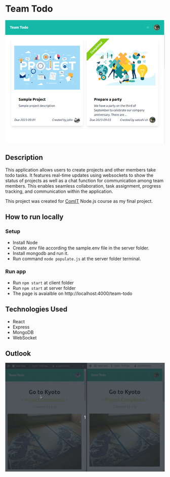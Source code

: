 # Team Todo

<p align="center">
<img src='./resources/team-todo-sc1.png' style='max-width: 600px min-width: 400px;' alt='Team Todo Screenshot'>

## Description

This application allows users to create projects and other members take todo tasks. It features real-time updates using websockets to show the status of projects as well as a chat function for communication among team members. This enables seamless collaboration, task assignment, progress tracking, and communication within the application.

This project was created for [ComIT](https://www.comit.org/) Node.js course as my final project.

## How to run locally

### Setup

- Install Node
- Create .env file according the sample.env file in the server folder.
- Install mongodb and run it.
- Run command `node populate.js` at the server folder terminal.

### Run app

- Run `npm start` at client folder
- Run `npm start` at server folder
- The page is avaialble on http://localhost:4000/team-todo

## Technologies Used

- React
- Express
- MongoDB
- WebSocket

## Outlook

<p align='center'>
<img src ='./resources/team-todo-demo2.gif'/>
</p>
